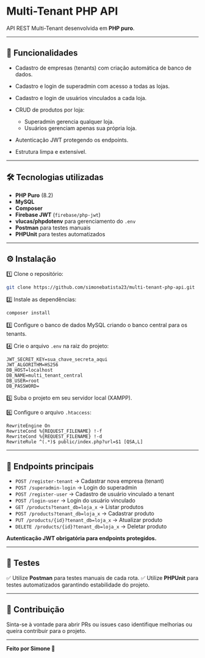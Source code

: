 # Multi-Tenant PHP API

API REST Multi-Tenant desenvolvida em **PHP puro**.

---

## 🚀 Funcionalidades

* Cadastro de empresas (tenants) com criação automática de banco de dados.
* Cadastro e login de superadmin com acesso a todas as lojas.
* Cadastro e login de usuários vinculados a cada loja.
* CRUD de produtos por loja:

  * Superadmin gerencia qualquer loja.
  * Usuários gerenciam apenas sua própria loja.
* Autenticação JWT protegendo os endpoints.
* Estrutura limpa e extensível.

---

## 🛠️ Tecnologias utilizadas

* **PHP Puro** (8.2)
* **MySQL**
* **Composer**
* **Firebase JWT** (`firebase/php-jwt`)
* **vlucas/phpdotenv** para gerenciamento do `.env`
* **Postman** para testes manuais
* **PHPUnit** para testes automatizados

---

## ⚙️ Instalação

1️⃣ Clone o repositório:

```bash
git clone https://github.com/simonebatista23/multi-tenant-php-api.git
```

2️⃣ Instale as dependências:

```bash
composer install
```

3️⃣ Configure o banco de dados MySQL criando o banco central para os tenants.

4️⃣ Crie o arquivo `.env` na raiz do projeto:

```
JWT_SECRET_KEY=sua_chave_secreta_aqui
JWT_ALGORITHM=HS256
DB_HOST=localhost
DB_NAME=multi_tenant_central
DB_USER=root
DB_PASSWORD=
```

5️⃣ Suba o projeto em seu servidor local (XAMPP).

6️⃣ Configure o arquivo `.htaccess`:

```
RewriteEngine On
RewriteCond %{REQUEST_FILENAME} !-f
RewriteCond %{REQUEST_FILENAME} !-d
RewriteRule ^(.*)$ public/index.php?url=$1 [QSA,L]
```

---

## 📲 Endpoints principais

* `POST /register-tenant` → Cadastrar nova empresa (tenant)
* `POST /superadmin-login` → Login do superadmin
* `POST /register-user` → Cadastro de usuário vinculado a tenant
* `POST /login-user` → Login do usuário vinculado
* `GET /products?tenant_db=loja_x` → Listar produtos
* `POST /products?tenant_db=loja_x` → Cadastrar produto
* `PUT /products/{id}?tenant_db=loja_x` → Atualizar produto
* `DELETE /products/{id}?tenant_db=loja_x` → Deletar produto

**Autenticação JWT obrigatória para endpoints protegidos.**

---

## 🧪 Testes

✅ Utilize **Postman** para testes manuais de cada rota.
✅ Utilize **PHPUnit** para testes automatizados garantindo estabilidade do projeto.

---


## 🤝 Contribuição

Sinta-se à vontade para abrir PRs ou issues caso identifique melhorias ou queira contribuir para o projeto.

---


**Feito por Simone 🚀**
